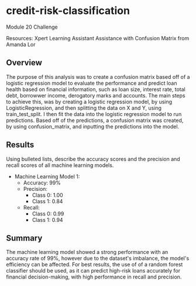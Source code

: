 # credit-risk-classification
Module 20 Challenge

Resources: 
Xpert Learning Assistant
Assistance with Confusion Matrix from Amanda Lor


## Overview

The purpose of this analysis was to create a confusion matrix based off of a logistic regression model to evaluate the performance and predict loan health based on financial information, such as loan size, interest rate,  total debt, borrowwer income, derogatory marks and accounts. The main steps to achieve this, was by creating a logistic regression model, by using LogisticRegression, and then splitting the data on X and Y, using train_test_split. I then fit the data into the logistic regression model to run predictions. Based off of the predictions, a confusion matrix was created, by using confusion_matrix, and inputting the predictions into the model. 


## Results

Using bulleted lists, describe the accuracy scores and the precision and recall scores of all machine learning models.

* Machine Learning Model 1:
    * Accuracy: 99%
    * Precision: 
        * Class 0: 1.00
        * Class 1: 0.84
    * Recall: 
        * Class 0: 0.99
        * Class 1: 0.94


## Summary


The machine learning model showed a strong performance with an accuracy rate of 99%, however due to the dataset's imbalance, the model's efficiency can be affected. For best results, the use of of a random forest classifier should be used, as it can predict high-risk loans accurately for financial decision-making, with high performance in recall and precision.